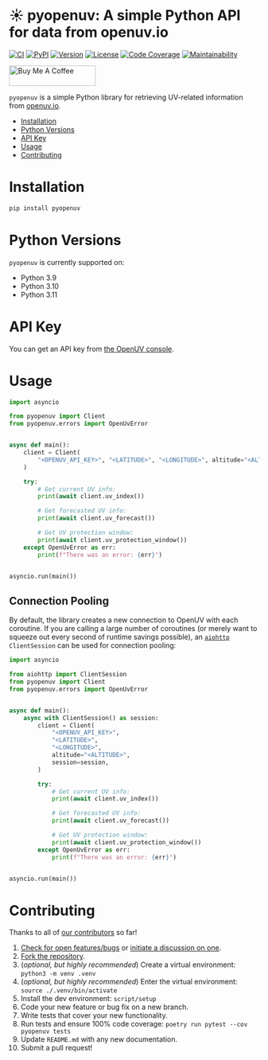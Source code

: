 # ☀️ pyopenuv: A simple Python API for data from openuv.io

[![CI][ci-badge]][ci]
[![PyPI][pypi-badge]][pypi]
[![Version][version-badge]][version]
[![License][license-badge]][license]
[![Code Coverage][codecov-badge]][codecov]
[![Maintainability][maintainability-badge]][maintainability]

<a href="https://www.buymeacoffee.com/bachya1208P" target="_blank"><img src="https://cdn.buymeacoffee.com/buttons/default-orange.png" alt="Buy Me A Coffee" height="41" width="174"></a>

`pyopenuv` is a simple Python library for retrieving UV-related information from
[openuv.io][openuv].

- [Installation](#installation)
- [Python Versions](#python-versions)
- [API Key](#api-key)
- [Usage](#usage)
- [Contributing](#contributing)

# Installation

```bash
pip install pyopenuv
```

# Python Versions

`pyopenuv` is currently supported on:

- Python 3.9
- Python 3.10
- Python 3.11

# API Key

You can get an API key from [the OpenUV console][openuv-console].

# Usage

```python
import asyncio

from pyopenuv import Client
from pyopenuv.errors import OpenUvError


async def main():
    client = Client(
        "<OPENUV_API_KEY>", "<LATITUDE>", "<LONGITUDE>", altitude="<ALTITUDE>"
    )

    try:
        # Get current UV info:
        print(await client.uv_index())

        # Get forecasted UV info:
        print(await client.uv_forecast())

        # Get UV protection window:
        print(await client.uv_protection_window())
    except OpenUvError as err:
        print(f"There was an error: {err}")


asyncio.run(main())
```

## Connection Pooling

By default, the library creates a new connection to OpenUV with each coroutine. If you
are calling a large number of coroutines (or merely want to squeeze out every second of
runtime savings possible), an [`aiohttp`][aiohttp] `ClientSession` can be used for
connection pooling:

```python
import asyncio

from aiohttp import ClientSession
from pyopenuv import Client
from pyopenuv.errors import OpenUvError


async def main():
    async with ClientSession() as session:
        client = Client(
            "<OPENUV_API_KEY>",
            "<LATITUDE>",
            "<LONGITUDE>",
            altitude="<ALTITUDE>",
            session=session,
        )

        try:
            # Get current UV info:
            print(await client.uv_index())

            # Get forecasted UV info:
            print(await client.uv_forecast())

            # Get UV protection window:
            print(await client.uv_protection_window())
        except OpenUvError as err:
            print(f"There was an error: {err}")


asyncio.run(main())
```

# Contributing

Thanks to all of [our contributors][contributors] so far!

1. [Check for open features/bugs][issues] or [initiate a discussion on one][new-issue].
2. [Fork the repository][fork].
3. (_optional, but highly recommended_) Create a virtual environment: `python3 -m venv .venv`
4. (_optional, but highly recommended_) Enter the virtual environment: `source ./.venv/bin/activate`
5. Install the dev environment: `script/setup`
6. Code your new feature or bug fix on a new branch.
7. Write tests that cover your new functionality.
8. Run tests and ensure 100% code coverage: `poetry run pytest --cov pyopenuv tests`
9. Update `README.md` with any new documentation.
10. Submit a pull request!

[aiohttp]: https://github.com/aio-libs/aiohttp
[ci-badge]: https://github.com/bachya/pyopenuv/workflows/CI/badge.svg
[ci]: https://github.com/bachya/pyopenuv/actions
[codecov-badge]: https://codecov.io/gh/bachya/pyopenuv/branch/dev/graph/badge.svg
[codecov]: https://codecov.io/gh/bachya/pyopenuv
[contributors]: https://github.com/bachya/pyopenuv/graphs/contributors
[fork]: https://github.com/bachya/pyopenuv/fork
[issues]: https://github.com/bachya/pyopenuv/issues
[license-badge]: https://img.shields.io/pypi/l/pyopenuv.svg
[license]: https://github.com/bachya/pyopenuv/blob/main/LICENSE
[maintainability-badge]: https://api.codeclimate.com/v1/badges/a03c9e96f19a3dc37f98/maintainability
[maintainability]: https://codeclimate.com/github/bachya/pyopenuv/maintainability
[new-issue]: https://github.com/bachya/pyopenuv/issues/new
[new-issue]: https://github.com/bachya/pyopenuv/issues/new
[openuv]: https://openuv.io/
[openuv-console]: https://www.openuv.io/console
[pypi-badge]: https://img.shields.io/pypi/v/pyopenuv.svg
[pypi]: https://pypi.python.org/pypi/pyopenuv
[version-badge]: https://img.shields.io/pypi/pyversions/pyopenuv.svg
[version]: https://pypi.python.org/pypi/pyopenuv
